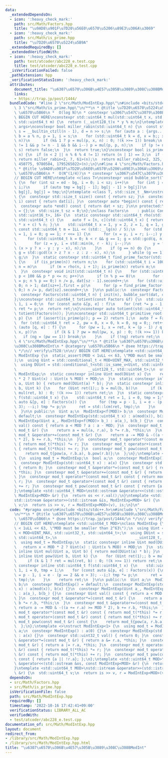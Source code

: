 ```yaml
---
data:
  _extendedDependsOn:
  - icon: ':heavy_check_mark:'
    path: src/Math/Factors.hpp
    title: "\u9AD8\u901F\u7D20\u56E0\u6570\u5206\u89E3\u306A\u3069"
  - icon: ':heavy_check_mark:'
    path: src/Math/is_prime.hpp
    title: "\u7D20\u6570\u5224\u5B9A"
  _extendedRequiredBy: []
  _extendedVerifiedWith:
  - icon: ':heavy_check_mark:'
    path: test/atcoder/abc228_e.test.cpp
    title: test/atcoder/abc228_e.test.cpp
  _isVerificationFailed: false
  _pathExtension: hpp
  _verificationStatusIcon: ':heavy_check_mark:'
  attributes:
    document_title: "\u6307\u6570\u306B\u4E57\u305B\u3089\u308C\u308BModInt"
    links:
    - https://trap.jp/post/1444/
  bundledCode: "#line 2 \"src/Math/ModIntExp.hpp\"\n#include <bits/stdc++.h>\n#line\
    \ 3 \"src/Math/is_prime.hpp\"\n/**\n * @title \u7D20\u6570\u5224\u5B9A\n * @category\
    \ \u6570\u5B66\n *  O(log N)\n * constexpr \u3067\u547C\u3079\u308B\n */\n\n//\
    \ BEGIN CUT HERE\nconstexpr std::uint64_t mul(std::uint64_t x, std::uint64_t y,\
    \ std::uint64_t m) {\n  return (__uint128_t)x * y % m;\n}\ntemplate <std::uint64_t...\
    \ args>\nconstexpr bool miller_rabin(std::uint64_t n) {\n  const std::uint64_t\
    \ s = __builtin_ctzll(n - 1), d = n >> s;\n  for (auto a : {args...}) {\n    std::uint64_t\
    \ b = a % n, p = 1, i = s;\n    for (std::uint64_t k = d, x = b;; x = mul(x, x,\
    \ n))\n      if (k& 1 ? p = mul(p, x, n) : 0; !(k >>= 1)) break;\n    while (p\
    \ != 1 && p != n - 1 && b && i--) p = mul(p, p, n);\n    if (p != n - 1 && i !=\
    \ s) return false;\n  }\n  return true;\n}\nconstexpr bool is_prime(std::uint64_t\
    \ n) {\n  if (n < 2 || n % 6 % 4 != 1) return (n | 1) == 3;\n  if (n < UINT_MAX)\
    \ return miller_rabin<2, 7, 61>(n);\n  return miller_rabin<2, 325, 9375, 28178,\
    \ 450775, 9780504, 1795265022>(n);\n}\n#line 4 \"src/Math/Factors.hpp\"\n/**\n\
    \ * @title \u9AD8\u901F\u7D20\u56E0\u6570\u5206\u89E3\u306A\u3069\n * @category\
    \ \u6570\u5B66\n *  O(N^(1/4))\n * constexpr \u3067\u547C\u3079\u308B\n */\n\n\
    // BEGIN CUT HERE\ntemplate <class T>\nconstexpr void bubble_sort(T *bg, T *ed)\
    \ {\n  for (int sz = ed - bg, i = 0; i < sz; i++)\n    for (int j = sz; --j >\
    \ i;)\n      if (auto tmp = bg[j - 1]; bg[j - 1] > bg[j])\n        bg[j - 1] =\
    \ bg[j], bg[j] = tmp;\n}\ntemplate <class T, std::size_t _Nm>\nstruct ConstexprArray\
    \ {\n  constexpr std::size_t size() const { return sz; }\n  constexpr auto &operator[](int\
    \ i) const { return dat[i]; }\n  constexpr auto *begin() const { return dat; }\n\
    \  constexpr auto *end() const { return dat + sz; }\n\n protected:\n  T dat[_Nm]\
    \ = {};\n  std::size_t sz = 0;\n};\nclass Factors\n    : public ConstexprArray<std::pair<std::uint64_t,\
    \ std::uint16_t>, 16> {\n  static constexpr std::uint64_t rho(std::uint64_t n,\
    \ std::uint64_t c) {\n    auto f = [n, c](std::uint64_t x) { return ((__uint128_t)x\
    \ * x + c) % n; };\n    std::uint64_t x = 1, y = 2, z = 1, q = 1, g = 1;\n   \
    \ const std::uint64_t m = 1LL << (std::__lg(n) / 5);\n    for (std::uint64_t r\
    \ = 1, i = 0; g == 1; r <<= 1) {\n      for (x = y, i = r; i--;) y = f(y);\n \
    \     for (std::uint64_t k = 0; k < r && g == 1; g = std::gcd(q, n), k += m)\n\
    \        for (z = y, i = std::min(m, r - k); i--;)\n          y = f(y), q = mul(q,\
    \ (x > y ? x - y : y - x), n);\n    }\n    if (g == n) do {\n        z = f(z),\
    \ g = std::gcd((x > z ? x - z : z - x), n);\n      } while (g == 1);\n    return\
    \ g;\n  }\n  static constexpr std::uint64_t find_prime_factor(std::uint64_t n)\
    \ {\n    if (is_prime(n)) return n;\n    for (std::uint64_t i = 100, m = 0; i--;\
    \ n = m)\n      if (m = rho(n, i + 1); is_prime(m)) return m;\n    return 0;\n\
    \  }\n  constexpr void init(std::uint64_t n) {\n    for (std::uint64_t p = 2;\
    \ p < 100 && p * p <= n; p++)\n      if (n % p == 0)\n        for (dat[sz++].first\
    \ = p; n % p == 0;) n /= p, dat[sz - 1].second++;\n    for (std::uint64_t p =\
    \ 0; n > 1; dat[sz++].first = p)\n      for (p = find_prime_factor(n); n % p ==\
    \ 0;) n /= p, dat[sz].second++;\n  }\n\n public:\n  constexpr Factors() = default;\n\
    \  constexpr Factors(std::uint64_t n) { init(n), bubble_sort(dat, dat + sz); }\n\
    };\nconstexpr std::uint64_t totient(const Factors &f) {\n  std::uint64_t ret =\
    \ 1, i = 0;\n  for (const auto &[p, e] : f)\n    for (ret *= p - 1, i = e; --i;)\
    \ ret *= p;\n  return ret;\n}\nconstexpr auto totient(std::uint64_t n) { return\
    \ totient(Factors(n)); }\n\nconstexpr std::uint64_t primitive_root(std::uint64_t\
    \ p) {\n  if (assert(is_prime(p)); p == 2) return 1;\n  auto f = Factors(p - 1);\n\
    \  for (std::uint64_t ret = 2, pw = 0, x = 0, k = 0, ng = 0;; ret++) {\n    for\
    \ (auto [q, e] : f) {\n      for (pw = 1, x = ret, k = (p - 1) / q;; x = mul(x,\
    \ x, p))\n        if (k & 1 ? pw = mul(pw, x, p) : 0; !(k >>= 1)) break;\n   \
    \   if (ng = (pw == 1)) break;\n    }\n    if (!ng) return ret;\n  }\n}\n#line\
    \ 4 \"src/Math/ModIntExp.hpp\"\n/**\n * @title \u6307\u6570\u306B\u4E57\u305B\u3089\
    \u308C\u308BModInt\n * @category \u6570\u5B66\n * @see https://trap.jp/post/1444/\n\
    \ */\n// verify\u7528:\n\n// BEGIN CUT HERE\ntemplate <std::uint64_t MOD>\nclass\
    \ ModIntExp {\n  static_assert(MOD < 1uLL << 63, \"MOD must be smaller than 2^63\"\
    );\n  using Uint = std::conditional_t < MOD<UINT_MAX, std::uint32_t, std::uint64_t>;\n\
    \  using DUint = std::conditional_t<std::is_same_v<Uint, std::uint64_t>,\n   \
    \                                __uint128_t, std::uint64_t>;\n  using mod_t =\
    \ ModIntExp;\n  static constexpr inline Uint mod(DUint x) {\n    return x < MOD\
    \ * 2 ? Uint(x) : Uint(x % MOD) + MOD;\n  }\n  static constexpr inline Uint mul(Uint\
    \ a, Uint b) { return mod(DUint(a) * b); }\n  static constexpr inline Uint pow(Uint\
    \ b, Uint k) {\n    for (Uint ret(1);; b = mul(b, b))\n      if (k & 1 ? ret =\
    \ mul(ret, b) : 0; !(k >>= 1)) return ret;\n  }\n  static constexpr inline std::uint64_t\
    \ f(std::uint64_t x) {\n    std::uint64_t ret = 1, i = 0, tmp = 1;\n    for (const\
    \ auto &[p, e] : Factors(x)) {\n      for (tmp = p - 1, i = e - (p == 2 && e >\
    \ 3); --i;) tmp *= p;\n      ret = std::lcm(ret, tmp);\n    }\n    return ret;\n\
    \  }\n\n public:\n  Uint a;\n  ModIntExp<f(MOD)> b;\n  constexpr ModIntExp() =\
    \ default;\n  constexpr ModIntExp(std::uint64_t x) : a(mod(x)), b(x) {}\n  constexpr\
    \ ModIntExp(Uint a_, ModIntExp<f(MOD)> b_) : a(a_), b(b_) {}\n  constexpr Uint\
    \ val() const { return a < MOD ? a : a - MOD; }\n  constexpr mod_t &operator*=(const\
    \ mod_t &r) {\n    return a = mul(a, r.a), b *= r.b, *this;\n  }\n  constexpr\
    \ mod_t &operator+=(const mod_t &r) {\n    return a -= MOD & -((a += r.a) >= MOD\
    \ * 2), b += r.b, *this;\n  }\n  constexpr mod_t operator*(const mod_t &r) const\
    \ { return mod_t(*this) *= r; }\n  constexpr mod_t operator+(const mod_t &r) const\
    \ { return mod_t(*this) += r; }\n  constexpr mod_t pow(const mod_t &r) const {\n\
    \    return mod_t{pow(a, r.b.a), b.pow(r.b)};\n  };\n};\ntemplate <>\nstruct ModIntExp<1>\
    \ {\n  using mod_t = ModIntExp;\n  bool a;\n  constexpr ModIntExp() : a(0) {}\n\
    \  constexpr ModIntExp(std::uint64_t x) : a(x) {}\n  constexpr std::uint32_t val()\
    \ { return 0; }\n  constexpr mod_t &operator*=(const mod_t &r) { return a &= r.a,\
    \ *this; }\n  constexpr mod_t &operator+=(const mod_t &r) { return a |= r.a, *this;\
    \ }\n  constexpr mod_t operator*(const mod_t &r) const { return mod_t(*this) *=\
    \ r; }\n  constexpr mod_t operator+(const mod_t &r) const { return mod_t(*this)\
    \ += r; }\n  constexpr mod_t pow(const mod_t &r) const { return {a || !r.a}; };\n\
    };\ntemplate <std::uint64_t MOD>\nstd::ostream &operator<<(std::ostream &os, const\
    \ ModIntExp<MOD> &r) {\n  return os << r.val();\n}\ntemplate <std::uint64_t MOD>\n\
    std::istream &operator>>(std::istream &is, ModIntExp<MOD> &r) {\n  std::uint64_t\
    \ v;\n  return is >> v, r = ModIntExp<MOD>(v), is;\n}\n"
  code: "#pragma once\n#include <bits/stdc++.h>\n#include \"src/Math/Factors.hpp\"\
    \n/**\n * @title \u6307\u6570\u306B\u4E57\u305B\u3089\u308C\u308BModInt\n * @category\
    \ \u6570\u5B66\n * @see https://trap.jp/post/1444/\n */\n// verify\u7528:\n\n\
    // BEGIN CUT HERE\ntemplate <std::uint64_t MOD>\nclass ModIntExp {\n  static_assert(MOD\
    \ < 1uLL << 63, \"MOD must be smaller than 2^63\");\n  using Uint = std::conditional_t\
    \ < MOD<UINT_MAX, std::uint32_t, std::uint64_t>;\n  using DUint = std::conditional_t<std::is_same_v<Uint,\
    \ std::uint64_t>,\n                                   __uint128_t, std::uint64_t>;\n\
    \  using mod_t = ModIntExp;\n  static constexpr inline Uint mod(DUint x) {\n \
    \   return x < MOD * 2 ? Uint(x) : Uint(x % MOD) + MOD;\n  }\n  static constexpr\
    \ inline Uint mul(Uint a, Uint b) { return mod(DUint(a) * b); }\n  static constexpr\
    \ inline Uint pow(Uint b, Uint k) {\n    for (Uint ret(1);; b = mul(b, b))\n \
    \     if (k & 1 ? ret = mul(ret, b) : 0; !(k >>= 1)) return ret;\n  }\n  static\
    \ constexpr inline std::uint64_t f(std::uint64_t x) {\n    std::uint64_t ret =\
    \ 1, i = 0, tmp = 1;\n    for (const auto &[p, e] : Factors(x)) {\n      for (tmp\
    \ = p - 1, i = e - (p == 2 && e > 3); --i;) tmp *= p;\n      ret = std::lcm(ret,\
    \ tmp);\n    }\n    return ret;\n  }\n\n public:\n  Uint a;\n  ModIntExp<f(MOD)>\
    \ b;\n  constexpr ModIntExp() = default;\n  constexpr ModIntExp(std::uint64_t\
    \ x) : a(mod(x)), b(x) {}\n  constexpr ModIntExp(Uint a_, ModIntExp<f(MOD)> b_)\
    \ : a(a_), b(b_) {}\n  constexpr Uint val() const { return a < MOD ? a : a - MOD;\
    \ }\n  constexpr mod_t &operator*=(const mod_t &r) {\n    return a = mul(a, r.a),\
    \ b *= r.b, *this;\n  }\n  constexpr mod_t &operator+=(const mod_t &r) {\n   \
    \ return a -= MOD & -((a += r.a) >= MOD * 2), b += r.b, *this;\n  }\n  constexpr\
    \ mod_t operator*(const mod_t &r) const { return mod_t(*this) *= r; }\n  constexpr\
    \ mod_t operator+(const mod_t &r) const { return mod_t(*this) += r; }\n  constexpr\
    \ mod_t pow(const mod_t &r) const {\n    return mod_t{pow(a, r.b.a), b.pow(r.b)};\n\
    \  };\n};\ntemplate <>\nstruct ModIntExp<1> {\n  using mod_t = ModIntExp;\n  bool\
    \ a;\n  constexpr ModIntExp() : a(0) {}\n  constexpr ModIntExp(std::uint64_t x)\
    \ : a(x) {}\n  constexpr std::uint32_t val() { return 0; }\n  constexpr mod_t\
    \ &operator*=(const mod_t &r) { return a &= r.a, *this; }\n  constexpr mod_t &operator+=(const\
    \ mod_t &r) { return a |= r.a, *this; }\n  constexpr mod_t operator*(const mod_t\
    \ &r) const { return mod_t(*this) *= r; }\n  constexpr mod_t operator+(const mod_t\
    \ &r) const { return mod_t(*this) += r; }\n  constexpr mod_t pow(const mod_t &r)\
    \ const { return {a || !r.a}; };\n};\ntemplate <std::uint64_t MOD>\nstd::ostream\
    \ &operator<<(std::ostream &os, const ModIntExp<MOD> &r) {\n  return os << r.val();\n\
    }\ntemplate <std::uint64_t MOD>\nstd::istream &operator>>(std::istream &is, ModIntExp<MOD>\
    \ &r) {\n  std::uint64_t v;\n  return is >> v, r = ModIntExp<MOD>(v), is;\n}\n"
  dependsOn:
  - src/Math/Factors.hpp
  - src/Math/is_prime.hpp
  isVerificationFile: false
  path: src/Math/ModIntExp.hpp
  requiredBy: []
  timestamp: '2022-10-16 17:42:41+09:00'
  verificationStatus: LIBRARY_ALL_AC
  verifiedWith:
  - test/atcoder/abc228_e.test.cpp
documentation_of: src/Math/ModIntExp.hpp
layout: document
redirect_from:
- /library/src/Math/ModIntExp.hpp
- /library/src/Math/ModIntExp.hpp.html
title: "\u6307\u6570\u306B\u4E57\u305B\u3089\u308C\u308BModInt"
---
```

